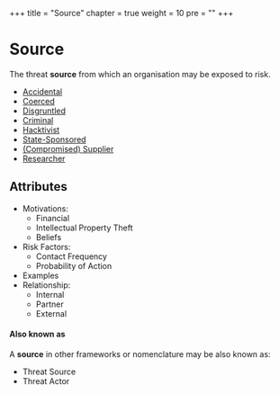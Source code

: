 +++
title = "Source"
chapter = true
weight = 10
pre = ""
+++

# Source

The threat **source** from which an organisation may be exposed to risk.

- [Accidental](accidental/)
- [Coerced](coerced/)
- [Disgruntled](disgruntled/)
- [Criminal](criminal/)
- [Hacktivist](hacktivist/)
- [State-Sponsored](state-sponsored/)
- [(Compromised) Supplier](supplier/)
- [Researcher](researcher/)


## Attributes

- Motivations:
  - Financial
  - Intellectual Property Theft
  - Beliefs
- Risk Factors:
  - Contact Frequency
  - Probability of Action
- Examples
- Relationship:
  - Internal
  - Partner
  - External

#### Also known as

A **source** in other frameworks or nomenclature may be also known as:

- Threat Source
- Threat Actor
